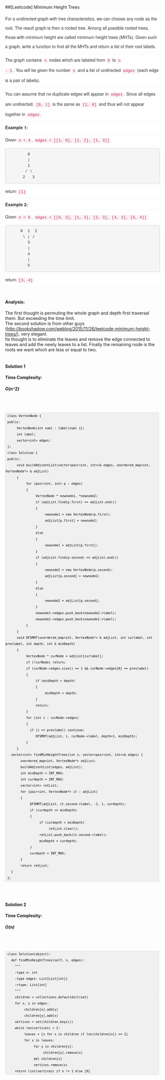 ##[Leetcode] Minimum Height Trees
<div style="-webkit-text-stroke-width: 0px; background-color: white; box-sizing: border-box; color: #333333; font-family: 'Helvetica Neue', Helvetica, Arial, sans-serif; font-size: 14px; font-style: normal; font-variant: normal; font-weight: normal; letter-spacing: normal; line-height: 30px; margin: 0px 0px 10px; orphans: auto; text-align: start; text-indent: 0px; text-transform: none; white-space: normal; widows: 1; word-spacing: 0px;">
For a undirected graph with tree characteristics, we can choose any node as the root. The result graph is then a rooted tree. Among all possible rooted trees, those with minimum height are called minimum height trees (MHTs). Given such a graph, write a function to find all the MHTs and return a list of their root labels.</div>
<div style="-webkit-text-stroke-width: 0px; background-color: white; box-sizing: border-box; color: #333333; font-family: 'Helvetica Neue', Helvetica, Arial, sans-serif; font-size: 14px; font-style: normal; font-variant: normal; font-weight: normal; letter-spacing: normal; line-height: 30px; margin: 0px 0px 10px; orphans: auto; text-align: start; text-indent: 0px; text-transform: none; white-space: normal; widows: 1; word-spacing: 0px;">

The graph contains<span class="Apple-converted-space">&nbsp;</span><code style="background-color: #f9f2f4; border-radius: 4px; box-sizing: border-box; color: #c7254e; font-family: Menlo, Monaco, Consolas, 'Courier New', monospace; font-size: 12.6px; padding: 2px 4px;">n</code><span class="Apple-converted-space">&nbsp;</span>nodes which are labeled from<span class="Apple-converted-space">&nbsp;</span><code style="background-color: #f9f2f4; border-radius: 4px; box-sizing: border-box; color: #c7254e; font-family: Menlo, Monaco, Consolas, 'Courier New', monospace; font-size: 12.6px; padding: 2px 4px;">0</code><span class="Apple-converted-space">&nbsp;</span>to<span class="Apple-converted-space">&nbsp;</span><code style="background-color: #f9f2f4; border-radius: 4px; box-sizing: border-box; color: #c7254e; font-family: Menlo, Monaco, Consolas, 'Courier New', monospace; font-size: 12.6px; padding: 2px 4px;">n - 1</code>. You will be given the number<span class="Apple-converted-space">&nbsp;</span><code style="background-color: #f9f2f4; border-radius: 4px; box-sizing: border-box; color: #c7254e; font-family: Menlo, Monaco, Consolas, 'Courier New', monospace; font-size: 12.6px; padding: 2px 4px;">n</code><span class="Apple-converted-space">&nbsp;</span>and a list of undirected<span class="Apple-converted-space">&nbsp;</span><code style="background-color: #f9f2f4; border-radius: 4px; box-sizing: border-box; color: #c7254e; font-family: Menlo, Monaco, Consolas, 'Courier New', monospace; font-size: 12.6px; padding: 2px 4px;">edges</code><span class="Apple-converted-space">&nbsp;</span>(each edge is a pair of labels).</div>
<div style="-webkit-text-stroke-width: 0px; background-color: white; box-sizing: border-box; color: #333333; font-family: 'Helvetica Neue', Helvetica, Arial, sans-serif; font-size: 14px; font-style: normal; font-variant: normal; font-weight: normal; letter-spacing: normal; line-height: 30px; margin: 0px 0px 10px; orphans: auto; text-align: start; text-indent: 0px; text-transform: none; white-space: normal; widows: 1; word-spacing: 0px;">
You can assume that no duplicate edges will appear in<span class="Apple-converted-space">&nbsp;</span><code style="background-color: #f9f2f4; border-radius: 4px; box-sizing: border-box; color: #c7254e; font-family: Menlo, Monaco, Consolas, 'Courier New', monospace; font-size: 12.6px; padding: 2px 4px;">edges</code>. Since all edges are undirected,<span class="Apple-converted-space">&nbsp;</span><code style="background-color: #f9f2f4; border-radius: 4px; box-sizing: border-box; color: #c7254e; font-family: Menlo, Monaco, Consolas, 'Courier New', monospace; font-size: 12.6px; padding: 2px 4px;">[0, 1]</code><span class="Apple-converted-space">&nbsp;</span>is the same as<span class="Apple-converted-space">&nbsp;</span><code style="background-color: #f9f2f4; border-radius: 4px; box-sizing: border-box; color: #c7254e; font-family: Menlo, Monaco, Consolas, 'Courier New', monospace; font-size: 12.6px; padding: 2px 4px;">[1, 0]</code><span class="Apple-converted-space">&nbsp;</span>and thus will not appear together in<span class="Apple-converted-space">&nbsp;</span><code style="background-color: #f9f2f4; border-radius: 4px; box-sizing: border-box; color: #c7254e; font-family: Menlo, Monaco, Consolas, 'Courier New', monospace; font-size: 12.6px; padding: 2px 4px;">edges</code>.</div>
<div style="-webkit-text-stroke-width: 0px; background-color: white; box-sizing: border-box; color: #333333; font-family: 'Helvetica Neue', Helvetica, Arial, sans-serif; font-size: 14px; font-style: normal; font-variant: normal; font-weight: normal; letter-spacing: normal; line-height: 30px; margin: 0px 0px 10px; orphans: auto; text-align: start; text-indent: 0px; text-transform: none; white-space: normal; widows: 1; word-spacing: 0px;">
<b style="box-sizing: border-box; font-weight: 700;">Example 1:</b></div>
<div style="-webkit-text-stroke-width: 0px; background-color: white; box-sizing: border-box; color: #333333; font-family: 'Helvetica Neue', Helvetica, Arial, sans-serif; font-size: 14px; font-style: normal; font-variant: normal; font-weight: normal; letter-spacing: normal; line-height: 30px; margin: 0px 0px 10px; orphans: auto; text-align: start; text-indent: 0px; text-transform: none; white-space: normal; widows: 1; word-spacing: 0px;">
Given<span class="Apple-converted-space">&nbsp;</span><code style="background-color: #f9f2f4; border-radius: 4px; box-sizing: border-box; color: #c7254e; font-family: Menlo, Monaco, Consolas, 'Courier New', monospace; font-size: 12.6px; padding: 2px 4px;">n = 4</code>,<span class="Apple-converted-space">&nbsp;</span><code style="background-color: #f9f2f4; border-radius: 4px; box-sizing: border-box; color: #c7254e; font-family: Menlo, Monaco, Consolas, 'Courier New', monospace; font-size: 12.6px; padding: 2px 4px;">edges = [[1, 0], [1, 2], [1, 3]]</code></div>
<pre style="-webkit-text-stroke-width: 0px; background-color: whitesmoke; border-radius: 4px; border: 1px solid rgb(204, 204, 204); box-sizing: border-box; color: #333333; display: block; font-family: Menlo, Monaco, Consolas, 'Courier New', monospace; font-size: 13px; font-style: normal; font-variant: normal; font-weight: normal; letter-spacing: normal; line-height: 1.42857; margin: 0px 0px 10px; orphans: auto; overflow: auto; padding: 9.5px; text-align: start; text-indent: 0px; text-transform: none; widows: 1; word-break: break-all; word-spacing: 0px; word-wrap: break-word;">        0
        |
        1
       / \
      2   3
</pre>
<div style="-webkit-text-stroke-width: 0px; background-color: white; box-sizing: border-box; color: #333333; font-family: 'Helvetica Neue', Helvetica, Arial, sans-serif; font-size: 14px; font-style: normal; font-variant: normal; font-weight: normal; letter-spacing: normal; line-height: 30px; margin: 0px 0px 10px; orphans: auto; text-align: start; text-indent: 0px; text-transform: none; white-space: normal; widows: 1; word-spacing: 0px;">
return<span class="Apple-converted-space">&nbsp;</span><code style="background-color: #f9f2f4; border-radius: 4px; box-sizing: border-box; color: #c7254e; font-family: Menlo, Monaco, Consolas, 'Courier New', monospace; font-size: 12.6px; padding: 2px 4px;">[1]</code></div>
<div style="-webkit-text-stroke-width: 0px; background-color: white; box-sizing: border-box; color: #333333; font-family: 'Helvetica Neue', Helvetica, Arial, sans-serif; font-size: 14px; font-style: normal; font-variant: normal; font-weight: normal; letter-spacing: normal; line-height: 30px; margin: 0px 0px 10px; orphans: auto; text-align: start; text-indent: 0px; text-transform: none; white-space: normal; widows: 1; word-spacing: 0px;">
<b style="box-sizing: border-box; font-weight: 700;">Example 2:</b></div>
<div style="-webkit-text-stroke-width: 0px; background-color: white; box-sizing: border-box; color: #333333; font-family: 'Helvetica Neue', Helvetica, Arial, sans-serif; font-size: 14px; font-style: normal; font-variant: normal; font-weight: normal; letter-spacing: normal; line-height: 30px; margin: 0px 0px 10px; orphans: auto; text-align: start; text-indent: 0px; text-transform: none; white-space: normal; widows: 1; word-spacing: 0px;">
Given<span class="Apple-converted-space">&nbsp;</span><code style="background-color: #f9f2f4; border-radius: 4px; box-sizing: border-box; color: #c7254e; font-family: Menlo, Monaco, Consolas, 'Courier New', monospace; font-size: 12.6px; padding: 2px 4px;">n = 6</code>,<span class="Apple-converted-space">&nbsp;</span><code style="background-color: #f9f2f4; border-radius: 4px; box-sizing: border-box; color: #c7254e; font-family: Menlo, Monaco, Consolas, 'Courier New', monospace; font-size: 12.6px; padding: 2px 4px;">edges = [[0, 3], [1, 3], [2, 3], [4, 3], [5, 4]]</code></div>
<pre style="-webkit-text-stroke-width: 0px; background-color: whitesmoke; border-radius: 4px; border: 1px solid rgb(204, 204, 204); box-sizing: border-box; color: #333333; display: block; font-family: Menlo, Monaco, Consolas, 'Courier New', monospace; font-size: 13px; font-style: normal; font-variant: normal; font-weight: normal; letter-spacing: normal; line-height: 1.42857; margin: 0px 0px 10px; orphans: auto; overflow: auto; padding: 9.5px; text-align: start; text-indent: 0px; text-transform: none; widows: 1; word-break: break-all; word-spacing: 0px; word-wrap: break-word;">     0  1  2
      \ | /
        3
        |
        4
        |
        5
</pre>
<div style="-webkit-text-stroke-width: 0px; background-color: white; box-sizing: border-box; color: #333333; font-family: 'Helvetica Neue', Helvetica, Arial, sans-serif; font-size: 14px; font-style: normal; font-variant: normal; font-weight: normal; letter-spacing: normal; line-height: 30px; margin: 0px 0px 10px; orphans: auto; text-align: start; text-indent: 0px; text-transform: none; white-space: normal; widows: 1; word-spacing: 0px;">
return<span class="Apple-converted-space">&nbsp;</span><code style="background-color: #f9f2f4; border-radius: 4px; box-sizing: border-box; color: #c7254e; font-family: Menlo, Monaco, Consolas, 'Courier New', monospace; font-size: 12.6px; padding: 2px 4px;">[3, 4]</code></div>
<br />
<h4>
Analysis:</h4>
The first thought is permuting the whole graph and depth first traversal them. But exceeding the time limit.<br />
The second solution is from other guys (<a href="http://bookshadow.com/weblog/2015/11/26/leetcode-minimum-height-trees/">http://bookshadow.com/weblog/2015/11/26/leetcode-minimum-height-trees/</a>), very elegant.<br />
Its thought is to eliminate the leaves and remove the edge connected to leaves and add the newly leaves to a list. Finally the remaining node is the roots we want which are less or equal to two.<br />
<br />
<h4>
Solution 1 </h4>
<h4>
Time Complexity:</h4>
<h5>O(n^2)</h5><br />
<br />
<pre style="background-image: URL(http://2.bp.blogspot.com/_z5ltvMQPaa8/SjJXr_U2YBI/AAAAAAAAAAM/46OqEP32CJ8/s320/codebg.gif); background: #f0f0f0; border: 1px dashed #CCCCCC; color: black; font-family: arial; font-size: 12px; height: auto; line-height: 20px; overflow: auto; padding: 0px; text-align: left; width: 99%;"><code style="color: black; word-wrap: normal;"> class VertexNode {  
 public:  
      VertexNode(int num) : label(num) {};  
      int label;  
      vector&lt;int&gt; edges;  
 };  
 class Solution {  
 public:  
      void buildAdjcentList(vector&lt;pair&lt;int, int&gt;&gt;&amp; edges, unordered_map&lt;int, VertexNode*&gt; &amp; adjList)  
      {  
           for (pair&lt;int, int&gt; p : edges)  
           {  
                VertexNode * newnode1, *newnode2;  
                if (adjList.find(p.first) == adjList.end())  
                {  
                     newnode1 = new VertexNode(p.first);  
                     adjList[p.first] = newnode1;  
                }  
                else  
                {  
                     newnode1 = adjList[p.first];  
                }  
                if (adjList.find(p.second) == adjList.end())  
                {  
                     newnode2 = new VertexNode(p.second);  
                     adjList[p.second] = newnode2;  
                }  
                else  
                {  
                     newnode2 = adjList[p.second];  
                }  
                newnode1-&gt;edges.push_back(newnode2-&gt;label);  
                newnode2-&gt;edges.push_back(newnode1-&gt;label);  
           }  
      }  
      void DFSMHT(unordered_map&lt;int, VertexNode*&gt; &amp; adjList, int curlabel, int prevlabel, int depth, int &amp; minDepth)  
      {  
           VertexNode * curNode = adjList[curlabel];  
           if (!curNode) return;  
           if (curNode-&gt;edges.size() == 1 &amp;&amp; curNode-&gt;edges[0] == prevlabel)  
           {  
                if (minDepth &gt; depth)  
                {  
                     minDepth = depth;  
                }  
                return;  
           }  
           for (int i : curNode-&gt;edges)  
           {  
             if (i == prevlabel) continue;  
                DFSMHT(adjList, i, curNode-&gt;label, depth+1, minDepth);  
           }  
      }  
   vector&lt;int&gt; findMinHeightTrees(int n, vector&lt;pair&lt;int, int&gt;&gt;&amp; edges) {  
        unordered_map&lt;int, VertexNode*&gt; adjList;  
        buildAdjcentList(edges, adjList);  
        int minDepth = INT_MAX;  
        int curdepth = INT_MAX;  
        vector&lt;int&gt; retList;  
        for (pair&lt;int, VertexNode*&gt; it : adjList)  
        {  
             DFSMHT(adjList, it.second-&gt;label, -1, 1, curdepth);  
             if (curdepth &lt;= minDepth)  
             {  
                  if (curdepth &lt; minDepth)  
                       retList.clear();  
                  retList.push_back(it.second-&gt;label);  
                  minDepth = curdepth;  
             }  
             curdepth = INT_MAX;  
        }  
        return retList;  
   }  
 };  
</code></pre>
<br />
<br />
<h4>
Solution 2</h4>
<h4>
Time Complexity:</h4>
<h5>O(n)</h5>
<br />
<br />
<pre style="background-image: URL(http://2.bp.blogspot.com/_z5ltvMQPaa8/SjJXr_U2YBI/AAAAAAAAAAM/46OqEP32CJ8/s320/codebg.gif); background: #f0f0f0; border: 1px dashed #CCCCCC; color: black; font-family: arial; font-size: 12px; height: auto; line-height: 20px; overflow: auto; padding: 0px; text-align: left; width: 99%;"><code style="color: black; word-wrap: normal;"> class Solution(object):  
   def findMinHeightTrees(self, n, edges):  
     """  
     :type n: int  
     :type edges: List[List[int]]  
     :rtype: List[int]  
     """  
     children = collections.defaultdict(set)  
     for x, y in edges:  
          children[x].add(y)  
          children[y].add(x)  
     vertices = set(children.keys())  
     while len(vertices) &gt; 2:  
          leaves = [x for x in children if len(children[x]) == 1]  
          for x in leaves:  
               for y in children[x]:  
                    children[y].remove(x)  
               del children[x]  
               vertices.remove(x)  
     return list(vertices) if n != 1 else [0]  
</code></pre>
